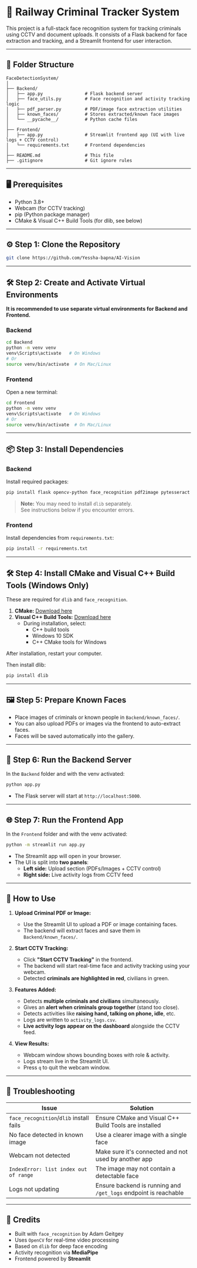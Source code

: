 # 🚨 Railway Criminal Tracker System

This project is a full-stack face recognition system for tracking criminals using CCTV and document uploads. It consists of a Flask backend for face extraction and tracking, and a Streamlit frontend for user interaction.

---

## 📁 Folder Structure

```
FaceDetectionSystem/
│
├── Backend/
│   ├── app.py                # Flask backend server
│   ├── face_utils.py         # Face recognition and activity tracking logic
│   ├── pdf_parser.py         # PDF/image face extraction utilities
│   ├── known_faces/          # Stores extracted/known face images
│   └── __pycache__/          # Python cache files
│
├── Frontend/
│   ├── app.py                # Streamlit frontend app (UI with live logs + CCTV control)
│   └── requirements.txt      # Frontend dependencies
│
├── README.md                 # This file
├── .gitignore                # Git ignore rules
```

---

## 🖥️ Prerequisites

- Python 3.8+
- Webcam (for CCTV tracking)
- pip (Python package manager)
- CMake & Visual C++ Build Tools (for dlib, see below)

---

## ⚙️ Step 1: Clone the Repository

```bash
git clone https://github.com/Yessha-bapna/AI-Vision
```

---

## 🛠️ Step 2: Create and Activate Virtual Environments

**It is recommended to use separate virtual environments for Backend and Frontend.**

### Backend

```bash
cd Backend
python -m venv venv
venv\Scripts\activate   # On Windows
# Or
source venv/bin/activate  # On Mac/Linux
```

### Frontend

Open a new terminal:

```bash
cd Frontend
python -m venv venv
venv\Scripts\activate   # On Windows
# Or
source venv/bin/activate  # On Mac/Linux
```

---

## 📦 Step 3: Install Dependencies

### Backend

Install required packages:

```bash
pip install flask opencv-python face_recognition pdf2image pytesseract Pillow mediapipe requests numpy
```

> **Note:** You may need to install `dlib` separately.  
> See instructions below if you encounter errors.

### Frontend

Install dependencies from `requirements.txt`:

```bash
pip install -r requirements.txt
```

---

## 🛠️ Step 4: Install CMake and Visual C++ Build Tools (Windows Only)

These are required for `dlib` and `face_recognition`.

1. **CMake:** [Download here](https://cmake.org/download/)  
2. **Visual C++ Build Tools:** [Download here](https://visualstudio.microsoft.com/visual-cpp-build-tools/)  
   - During installation, select:
     - C++ build tools
     - Windows 10 SDK
     - C++ CMake tools for Windows

After installation, restart your computer.

Then install dlib:

```bash
pip install dlib
```

---

## 🖼️ Step 5: Prepare Known Faces

- Place images of criminals or known people in `Backend/known_faces/`.  
- You can also upload PDFs or images via the frontend to auto-extract faces.  
- Faces will be saved automatically into the gallery.

---

## 🚀 Step 6: Run the Backend Server

In the `Backend` folder and with the venv activated:

```bash
python app.py
```

- The Flask server will start at `http://localhost:5000`.

---

## 🌐 Step 7: Run the Frontend App

In the `Frontend` folder and with the venv activated:

```bash
python -m streamlit run app.py
```

- The Streamlit app will open in your browser.  
- The UI is split into **two panels**:
  - **Left side:** Upload section (PDFs/Images + CCTV control)  
  - **Right side:** Live activity logs from CCTV feed  

---

## 📝 How to Use

1. **Upload Criminal PDF or Image:**  
   - Use the Streamlit UI to upload a PDF or image containing faces.  
   - The backend will extract faces and save them in `Backend/known_faces/`.

2. **Start CCTV Tracking:**  
   - Click **"Start CCTV Tracking"** in the frontend.  
   - The backend will start real-time face and activity tracking using your webcam.  
   - Detected **criminals are highlighted in red**, civilians in green.  

3. **Features Added:**  
   - Detects **multiple criminals and civilians** simultaneously.  
   - Gives an **alert when criminals group together** (stand too close).  
   - Detects activities like **raising hand, talking on phone, idle**, etc.  
   - Logs are written to `activity_logs.csv`.  
   - **Live activity logs appear on the dashboard** alongside the CCTV feed.

4. **View Results:**  
   - Webcam window shows bounding boxes with role & activity.  
   - Logs stream live in the Streamlit UI.  
   - Press `q` to quit the webcam window.

---

## 🧯 Troubleshooting

| Issue | Solution |
|-------|----------|
| `face_recognition`/`dlib` install fails | Ensure CMake and Visual C++ Build Tools are installed |
| No face detected in known image | Use a clearer image with a single face |
| Webcam not detected | Make sure it's connected and not used by another app |
| `IndexError: list index out of range` | The image may not contain a detectable face |
| Logs not updating | Ensure backend is running and `/get_logs` endpoint is reachable |

---

## 🤝 Credits

- Built with `face_recognition` by Adam Geitgey  
- Uses `OpenCV` for real-time video processing  
- Based on `dlib` for deep face encoding  
- Activity recognition via **MediaPipe**  
- Frontend powered by **Streamlit**
